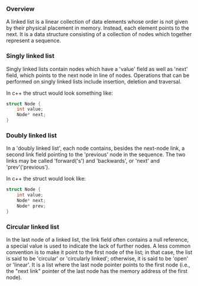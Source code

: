 ### Overview
A linked list is a linear collection of data elements whose order is not given by their physical placement in memory. Instead, each element points to the next. It is a data structure consisting of a collection of nodes which together represent a sequence.

### Singly linked list
Singly linked lists contain nodes which have a 'value' field as well as 'next' field, which points to the next node in line of nodes. Operations that can be performed on singly linked lists include insertion, deletion and traversal.

In c++ the struct would look something like:
```cpp
struct Node {
	int value;
	Node* next;
}
```

### Doubly linked list
In a 'doubly linked list', each node contains, besides the next-node link, a second link field pointing to the 'previous' node in the sequence. The two links may be called 'forward('s') and 'backwards', or 'next' and 'prev'('previous').

In c++ the struct would look like:
```cpp
struct Node {
	int value;
	Node* next;
	Node* prev;
}
```

### Circular linked list
In the last node of a linked list, the link field often contains a null reference, a special value is used to indicate the lack of further nodes. A less common convention is to make it point to the first node of the list; in that case, the list is said to be 'circular' or 'circularly linked'; otherwise, it is said to be 'open' or 'linear'. It is a list where the last node pointer points to the first node (i.e., the "next link" pointer of the last node has the memory address of the first node).